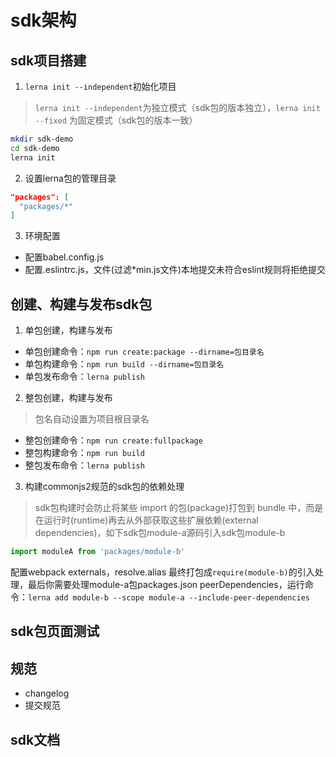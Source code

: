 # sdk架构
## sdk项目搭建
1. `lerna init --independent`初始化项目
> `lerna init --independent`为独立模式（sdk包的版本独立），`lerna init --fixed` 为固定模式（sdk包的版本一致）
```bash
mkdir sdk-demo
cd sdk-demo
lerna init
```

2. 设置lerna包的管理目录
```json
"packages": [
  "packages/*"
]
```

3. 环境配置
  - 配置babel.config.js
  - 配置.eslintrc.js，文件(过滤*min.js文件)本地提交未符合eslint规则将拒绝提交


## 创建、构建与发布sdk包

1. 单包创建，构建与发布
  - 单包创建命令：`npm run create:package --dirname=包目录名`
  - 单包构建命令：`npm run build --dirname=包目录名`
  - 单包发布命令：`lerna publish`

2. 整包创建，构建与发布
> 包名自动设置为项目根目录名
  - 整包创建命令：`npm run create:fullpackage`
  - 整包构建命令：`npm run build`
  - 整包发布命令：`lerna publish`

3. 构建commonjs2规范的sdk包的依赖处理
> sdk包构建时会防止将某些 import 的包(package)打包到 bundle 中，而是在运行时(runtime)再去从外部获取这些扩展依赖(external dependencies)，如下sdk包module-a源码引入sdk包module-b
```js
import moduleA from 'packages/module-b'
```
配置webpack externals，resolve.alias 最终打包成`require(module-b)`的引入处理，最后你需要处理module-a包packages.json peerDependencies，运行命令：`lerna add module-b --scope module-a --include-peer-dependencies`



## sdk包页面测试


## 规范
  - changelog
  - 提交规范

## sdk文档
